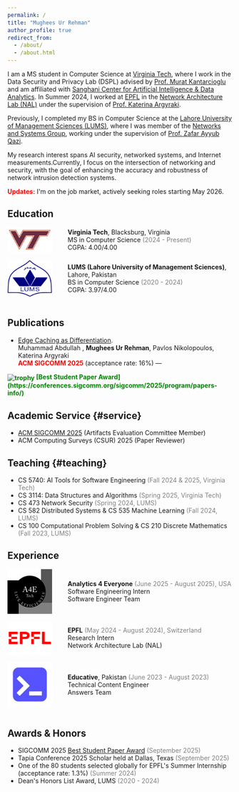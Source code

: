 ```yaml
---
permalink: /
title: "Mughees Ur Rehman"
author_profile: true
redirect_from: 
  - /about/
  - /about.html
---
```

I am a MS student in Computer Science at [Virginia Tech](https://cs.vt.edu/), where I work in the Data Security and Privacy Lab (DSPL) advised by [Prof. Murat Kantarcioglu](https://www.kantarcioglu.net/) and am affiliated with [Sanghani Center for Artificial Intelligence & Data Analytics](https://sanghani.cs.vt.edu/people/students/mughees-ur-rehman.html). In Summer 2024, I worked at [EPFL](https://www.epfl.ch/en/) in the [Network Architecture Lab (NAL)](https://www.epfl.ch/labs/nal/) under the supervision of [Prof. Katerina Argyraki](https://people.epfl.ch/katerina.argyraki?lang=en).

Previously, I completed my BS in Computer Science at the [Lahore University of Management Sciences (LUMS)](https://lums.edu.pk/), where I was member of the [Networks and Systems Group](https://nsg.lums.edu.pk/), working under the supervision of [Prof. Zafar Ayyub Qazi](https://web.lums.edu.pk/~zafar/).

My research interest spans AI security, networked systems, and Internet measurements.Currently, I focus on the intersection of networking and security, with the goal of enhancing the accuracy and robustness of network intrusion detection systems. 

<strong style="color: red;">Updates:</strong> I'm on the job market, actively seeking roles starting May 2026.
<br>

## Education
<a id="education"></a>
<div style="display: flex; align-items: center;">
  <img src="./../images/logo-vt.png" alt="Logo" style="width: 100px; height: auto;">
  <span style="margin-left: 35px;">
    <strong>Virginia Tech</strong>, Blacksburg, Virginia<br>
    MS in Computer Science <span style="color:#808080;">(2024 - Present)</span> <br>
    CGPA: 4.00/4.00<br>
  </span>
</div>

<br>

<div style="display: flex; align-items: center;">
  <img src="./../images/logo-lums.png" alt="Logo" style="width: 100px; height: auto;">
  <span style="margin-left: 35px;">
    <strong>LUMS (Lahore University of Management Sciences)</strong>, Lahore, Pakistan<br>
    BS in Computer Science <span style="color:#808080;">(2020 - 2024)</span> <br>
    CGPA: 3.97/4.00<br>
  </span>
</div>
<br>

## Publications
<a id="publications"></a>
* [Edge Caching as Differentiation](https://dl.acm.org/doi/10.1145/3718958.3754350).  
Muhammad Abdullah , **Mughees Ur Rehman**, Pavlos Nikolopoulos, Katerina Argyraki\
<strong style="color: red;">ACM SIGCOMM 2025</strong> (acceptance rate: 16%) —
<strong style="color: green;">
  <img src="https://conferences.sigcomm.org/sigcomm/2025/img/icons/trophy.png"
       alt="trophy"
       style="height:1em;vertical-align:-0.2em;">
  [Best Student Paper Award](https://conferences.sigcomm.org/sigcomm/2025/program/papers-info/)
</strong>

## Academic Service {#service}
* [ACM SIGCOMM 2025](https://conferences.sigcomm.org/sigcomm/2025/cf-artifacts/) (Artifacts Evaluation Committee Member)
* ACM Computing Surveys (CSUR) 2025 (Paper Reviewer)


## Teaching {#teaching}
* CS 5740: AI Tools for Software Engineering <span style="color:#808080;">(Fall 2024 & 2025, Virginia Tech)</span>
* CS 3114: Data Structures and Algorithms <span style="color:#808080;">(Spring 2025, Virginia Tech)</span>
* CS 473 Network Security <span style="color:#808080;">(Spring 2024, LUMS)</span>
* CS 582 Distributed Systems & CS 535 Machine Learning <span style="color:#808080;">(Fall 2024, LUMS)</span>
* CS 100 Computational Problem Solving & CS 210 Discrete Mathematics <span style="color:#808080;">(Fall 2023, LUMS)</span>


## Experience
<div style="display: flex; align-items: center;">
  <img src="./../images/analytics4everyone.jpeg" alt="Logo" style="width: 100px; height: auto;">
  <span style="margin-left: 35px;">
    <strong>Analytics 4 Everyone</strong> <span style="color:#808080;">(June 2025 - August 2025), USA</span> <br>
    Software Engineering Intern <br>
    Software Engineer Team 
  </span>
</div>

<br>

<div style="display: flex; align-items: center;">
  <img src="./../images/logo-epfl.png" alt="Logo" style="width: 100px; height: auto;">
  <span style="margin-left: 35px;">
    <strong>EPFL</strong><span style="color:#808080;"> (May 2024 - August 2024), Switzerland</span> <br>
    Research Intern<br>
    Network Architecture Lab (NAL)<br>
  </span>
</div>

<br>

<div style="display: flex; align-items: center;">
  <img src="./../images/educative.jpeg" alt="Logo" style="width: 100px; height: auto;">
  <span style="margin-left: 35px;">
    <strong>Educative</strong>, Pakistan <span style="color:#808080;">(June 2023 - August 2023)</span><br>
    Technical Content Engineer
    <br>Answers Team
  </span>
</div>

<br>

## Awards & Honors

* SIGCOMM 2025 [Best Student Paper Award](https://conferences.sigcomm.org/sigcomm/2025/program/papers-info/) <span style="color:#808080;">(September 2025)</span>
* Tapia Conference 2025 Scholar held at Dallas, Texas <span style="color:#808080;">(September 2025)</span>
* One of the 80 students selected globally for EPFL's Summer Internship (acceptance rate: 1.3%) <span style="color:#808080;">(Summer 2024)</span>
* Dean's Honors List Award, LUMS <span style="color:#808080;">(2020 - 2024)</span>


